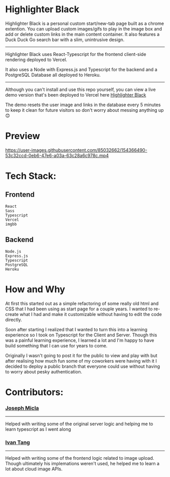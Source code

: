 <head>
<meta name="description" content="Git Repo - Highlighter Black Start Page" />
</head>

# Highlighter Black

Highlighter Black is a personal custom start/new-tab page built as a chrome extention. You can upload custom images/gifs to play in the image box and add or delete custom links in the main content container. It also features a Duck Duck Go search bar with a slim, unintrusive design.

---

Highlighter Black uses React-Typescript for the frontend client-side rendering deployed to Vercel.

It also uses a Node with Express.js and Typescript for the backend and a PostgreSQL Database all deployed to Heroku.

---

Although you can't install and use this repo yourself, you can view a live demo version that's been deployed to Vercel here [Highlighter Black](https://highlighter-black.vercel.app/)

The demo resets the user image and links in the database every 5 minutes to keep it clean for future visitors so don't worry about messing anything up 😊

# Preview

https://user-images.githubusercontent.com/85032662/154366490-53c32ccd-0eb6-47e6-a03a-63c28a6c978c.mp4

# Tech Stack:

## Frontend

```
React
Sass
Typescript
Vercel
imgbb
```

## Backend

```
Node.js
Express.js
Typescript
PostgreSQL
Heroku
```

# How and Why

At first this started out as a simple refactoring of some really old html and CSS that I had been using as start page for a couple years. I wanted to re-create what I had and make it customizable without having to edit the code directly.

Soon after starting I realized that I wanted to turn this into a learning experience so I took on Typescript for the Client and Server. Though this was a painful learning experience, I learned a lot and I'm happy to have build something that I can use for years to come.

Originally I wasn't going to post it for the public to view and play with but after realising how much fun some of my coworkers were having with it I decided to deploy a public branch that everyone could use without having to worry about pesky authentication.

# Contributors:

### [Joseph Micla](https://github.com/JoeMics)

---

Helped with writing some of the original server logic and helping me to learn typescript as I went along

### [Ivan Tang](https://github.com/tangivan)

---

Helped with writing some of the frontend logic related to image upload. Though ultimately his implemations weren't used, he helped me to learn a lot about cloud image APIs.

